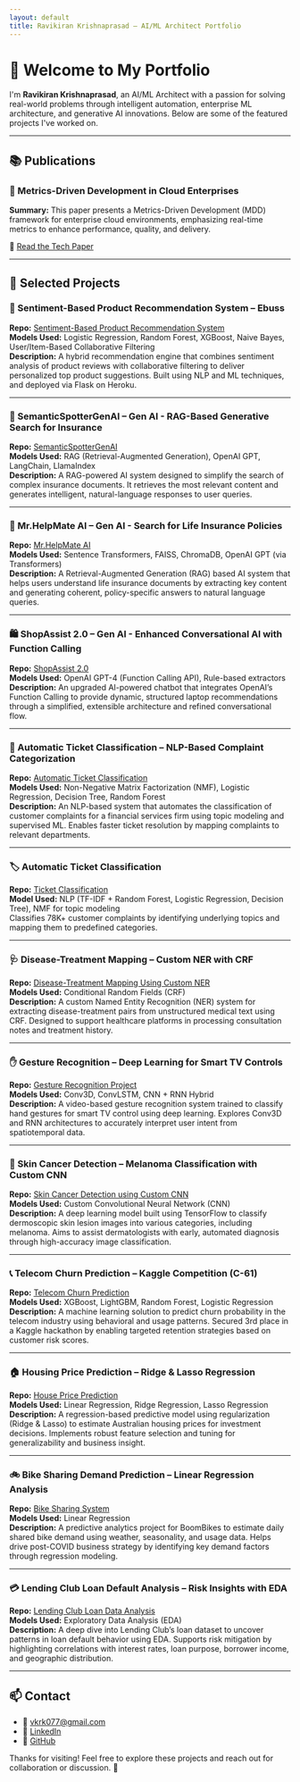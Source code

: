 ```yaml
---
layout: default
title: Ravikiran Krishnaprasad – AI/ML Architect Portfolio
---
```


# 👋 Welcome to My Portfolio

I'm **Ravikiran Krishnaprasad**, an AI/ML Architect with a passion for solving real-world problems through intelligent automation, enterprise ML architecture, and generative AI innovations. Below are some of the featured projects I've worked on.

---

## 📚 Publications

### 📝 Metrics-Driven Development in Cloud Enterprises

**Summary:** This paper presents a Metrics-Driven Development (MDD) framework for enterprise cloud environments, emphasizing real-time metrics to enhance performance, quality, and delivery.

🔗 [Read the Tech Paper](https://ijritcc.org/index.php/ijritcc/article/view/9146)

---

## 🚀 Selected Projects

### 💬 Sentiment-Based Product Recommendation System – Ebuss 

**Repo:** [Sentiment-Based Product Recommendation System](https://github.com/ravikirankrishnaprasad/SentimentBasedProductRecommendationSystem)  
**Models Used:** Logistic Regression, Random Forest, XGBoost, Naive Bayes, User/Item-Based Collaborative Filtering  
**Description:** A hybrid recommendation engine that combines sentiment analysis of product reviews with collaborative filtering to deliver personalized top product suggestions. Built using NLP and ML techniques, and deployed via Flask on Heroku.

---

### 📄 SemanticSpotterGenAI – Gen AI - RAG-Based Generative Search for Insurance

**Repo:** [SemanticSpotterGenAI](https://github.com/ravikirankrishnaprasad/SemanticSpotterGenAI)  
**Models Used:** RAG (Retrieval-Augmented Generation), OpenAI GPT, LangChain, LlamaIndex  
**Description:** A RAG-powered AI system designed to simplify the search of complex insurance documents. It retrieves the most relevant content and generates intelligent, natural-language responses to user queries.

---

### 🧾 Mr.HelpMate AI – Gen AI - Search for Life Insurance Policies

**Repo:** [Mr.HelpMate AI](https://github.com/ravikirankrishnaprasad/HelpmateGenAI)  
**Models Used:** Sentence Transformers, FAISS, ChromaDB, OpenAI GPT (via Transformers)  
**Description:** A Retrieval-Augmented Generation (RAG) based AI system that helps users understand life insurance documents by extracting key content and generating coherent, policy-specific answers to natural language queries.

---

### 🛍️ ShopAssist 2.0 – Gen AI - Enhanced Conversational AI with Function Calling

**Repo:** [ShopAssist 2.0](https://github.com/ravikirankrishnaprasad/ShopAssistGenAI)  
**Models Used:** OpenAI GPT-4 (Function Calling API), Rule-based extractors  
**Description:** An upgraded AI-powered chatbot that integrates OpenAI’s Function Calling to provide dynamic, structured laptop recommendations through a simplified, extensible architecture and refined conversational flow.

---

### 🧾 Automatic Ticket Classification – NLP-Based Complaint Categorization

**Repo:** [Automatic Ticket Classification](https://github.com/ravikirankrishnaprasad/AutomaticTicketClassification)  
**Models Used:** Non-Negative Matrix Factorization (NMF), Logistic Regression, Decision Tree, Random Forest  
**Description:** An NLP-based system that automates the classification of customer complaints for a financial services firm using topic modeling and supervised ML. Enables faster ticket resolution by mapping complaints to relevant departments.

---

### 🏷️ Automatic Ticket Classification

**Repo:** [Ticket Classification](https://github.com/ravikirankrishnaprasad/automatic-ticket-classification)  
**Model Used:** NLP (TF-IDF + Random Forest, Logistic Regression, Decision Tree), NMF for topic modeling  
Classifies 78K+ customer complaints by identifying underlying topics and mapping them to predefined categories.

---

### 🩺 Disease-Treatment Mapping – Custom NER with CRF

**Repo:** [Disease-Treatment Mapping Using Custom NER](https://github.com/ravikirankrishnaprasad/SyntacticalProcessingMappingDiseasesOnHealthcaredata)  
**Models Used:** Conditional Random Fields (CRF)  
**Description:** A custom Named Entity Recognition (NER) system for extracting disease-treatment pairs from unstructured medical text using CRF. Designed to support healthcare platforms in processing consultation notes and treatment history.

---

### ✋ Gesture Recognition – Deep Learning for Smart TV Controls

**Repo:** [Gesture Recognition Project](https://github.com/ravikirankrishnaprasad/GestureRecognitionProject)  
**Models Used:** Conv3D, ConvLSTM, CNN + RNN Hybrid  
**Description:** A video-based gesture recognition system trained to classify hand gestures for smart TV control using deep learning. Explores Conv3D and RNN architectures to accurately interpret user intent from spatiotemporal data.

---

### 🧬 Skin Cancer Detection – Melanoma Classification with Custom CNN

**Repo:** [Skin Cancer Detection using Custom CNN](https://github.com/ravikirankrishnaprasad/MelanomaDetectionNeuralNetwork)  
**Models Used:** Custom Convolutional Neural Network (CNN)  
**Description:** A deep learning model built using TensorFlow to classify dermoscopic skin lesion images into various categories, including melanoma. Aims to assist dermatologists with early, automated diagnosis through high-accuracy image classification.

---

### 📞 Telecom Churn Prediction – Kaggle Competition (C-61)

**Repo:** [Telecom Churn Prediction](https://github.com/ravikirankrishnaprasad/TelecomChurnPrediction)  
**Models Used:** XGBoost, LightGBM, Random Forest, Logistic Regression  
**Description:** A machine learning solution to predict churn probability in the telecom industry using behavioral and usage patterns. Secured 3rd place in a Kaggle hackathon by enabling targeted retention strategies based on customer risk scores.

---

### 🏠 Housing Price Prediction – Ridge & Lasso Regression

**Repo:** [House Price Prediction](https://github.com/ravikirankrishnaprasad/HousePricePredictionAdvancedRegression)  
**Models Used:** Linear Regression, Ridge Regression, Lasso Regression  
**Description:** A regression-based predictive model using regularization (Ridge & Lasso) to estimate Australian housing prices for investment decisions. Implements robust feature selection and tuning for generalizability and business insight.

---

### 🚲 Bike Sharing Demand Prediction – Linear Regression Analysis

**Repo:** [Bike Sharing System](https://github.com/ravikirankrishnaprasad/BikeSharingSystemCaseStudy)  
**Models Used:** Linear Regression  
**Description:** A predictive analytics project for BoomBikes to estimate daily shared bike demand using weather, seasonality, and usage data. Helps drive post-COVID business strategy by identifying key demand factors through regression modeling.

---

### 💳 Lending Club Loan Default Analysis – Risk Insights with EDA

**Repo:** [Lending Club Loan Data Analysis](https://github.com/ravikirankrishnaprasad/LendingClubCaseStudy)  
**Models Used:** Exploratory Data Analysis (EDA)  
**Description:** A deep dive into Lending Club’s loan dataset to uncover patterns in loan default behavior using EDA. Supports risk mitigation by highlighting correlations with interest rates, loan purpose, borrower income, and geographic distribution.

---

## 📫 Contact

- 📧 [vkrk077@gmail.com](mailto:vkrk077@gmail.com)
- 💼 [LinkedIn](https://www.linkedin.com/in/ravikiran-krishnaprasad-27606a22/)
- 📂 [GitHub](https://github.com/ravikirankrishnaprasad)

Thanks for visiting! Feel free to explore these projects and reach out for collaboration or discussion. 🙌
